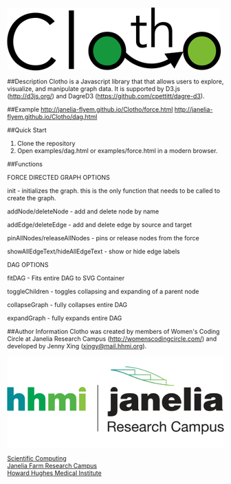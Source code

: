 ![Picture](images/clotho-logo.png)

##Description
Clotho is a Javascript library that that allows users to explore, visualize, and manipulate graph data. It is supported by D3.js (http://d3js.org/) and DagreD3 (https://github.com/cpettitt/dagre-d3).

##Example
http://janelia-flyem.github.io/Clotho/force.html
http://janelia-flyem.github.io/Clotho/dag.html

##Quick Start
1) Clone the repository
2) Open examples/dag.html or examples/force.html in a modern browser.

##Functions

FORCE DIRECTED GRAPH OPTIONS

init - initializes the graph. this is the only function that needs to be called to create the graph.

addNode/deleteNode - add and delete node by name

addEdge/deleteEdge - add and delete edge by source and target

pinAllNodes/releaseAllNodes - pins or release nodes from the force

showAllEdgeText/hideAllEdgeText - show or hide edge labels

DAG OPTIONS

fitDAG - Fits entire DAG to SVG Container

toggleChildren - toggles collapsing and expanding of a parent node

collapseGraph - fully collapses entire DAG

expandGraph - fully expands entire DAG

##Author Information
Clotho was created by members of Women's Coding Circle at Janelia Research Campus (http://womenscodingcircle.com/) and developed by Jenny Xing (xingy@mail.hhmi.org).

[![Picture](images/hhmi_janelia_transparentbkgrnd.png)](http://www.janelia.org)

[Scientific Computing](http://www.janelia.org/research-resources/computing-resources)  
[Janelia Farm Research Campus](http://www.janelia.org)  
[Howard Hughes Medical Institute](http://www.hhmi.org)
